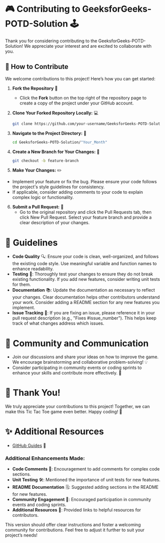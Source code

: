 # 🎮  Contributing to GeeksforGeeks-POTD-Solution 🕹️

Thank you for considering contributing to the GeeksforGeeks-POTD-Solution! We appreciate your interest and are excited to collaborate with you.

##  🚀  How to Contribute

We welcome contributions to this project! Here’s how you can get started:

1. **Fork the Repository** 🍴
   - Click the **Fork** button on the top right of the repository page to create a copy of the project under your GitHub account.

2. **Clone Your Forked Repository Locally:** 💻
   ```bash
   git clone https://github.com/your-username/GeeksforGeeks-POTD-Solution.git
   ```
3. **Navigate to the Project Directory:** 📂
   ```bash
   cd GeeksforGeeks-POTD-Solution/"Your_Month"
   ```
4. **Create a New Branch for Your Changes:** 🌿
   ```bash
   git checkout -b feature-branch
   ```
5. **Make Your Changes:** ✏️
 -  Implement your feature or fix the bug. Please ensure your code follows     the project's style guidelines for consistency.
 -  If applicable, consider adding comments to your code to explain complex    logic or functionality.
   
6. **Submit a Pull Request:** 🔄
   - Go to the original repository and click the Pull Requests tab, then click New Pull Request. Select your feature branch and provide a clear description of your changes.  

# 📜 Guidelines

- **Code Quality** 🔍: Ensure your code is clean, well-organized, and follows the existing code style. Use meaningful variable and function names to enhance readability.
- **Testing** 🧪: Thoroughly test your changes to ensure they do not break existing functionality. If you add new features, consider writing unit tests for them.
- **Documentation** 📚: Update the documentation as necessary to reflect your changes. Clear documentation helps other contributors understand your work. Consider adding a README section for any new features you implement.
- **Issue Tracking** 🐞: If you are fixing an issue, please reference it in your pull request description (e.g., "Fixes #issue_number"). This helps keep track of what changes address which issues.

# 💬 Community and Communication

- Join our discussions and share your ideas on how to improve the game. We encourage brainstorming and collaborative problem-solving! 💡
- Consider participating in community events or coding sprints to enhance your skills and contribute more effectively. 🎉

# 🙏 Thank You!

We truly appreciate your contributions to this project! Together, we can make this Tic Tac Toe game even better. Happy coding! 🎉

# ✨ Additional Resources

- [GitHub Guides](https://guides.github.com/) 📖

### Additional Enhancements Made:
- **Code Comments** 💬: Encouragement to add comments for complex code sections.
- **Unit Testing** 🛠️: Mentioned the importance of unit tests for new features.
- **README Documentation** 🗒️: Suggested adding sections in the README for new features.
- **Community Engagement** 🤝: Encouraged participation in community events and coding sprints.
- **Additional Resources** 🔗: Provided links to helpful resources for contributors.

This version should offer clear instructions and foster a welcoming community for contributions. Feel free to adjust it further to suit your project’s needs!

   
